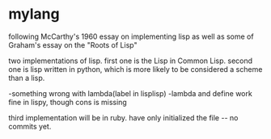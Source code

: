 mylang
======

following McCarthy's 1960 essay on implementing lisp as well as some of Graham's essay on the "Roots of Lisp"

two implementations of lisp. first one is the Lisp in Common Lisp. second one is lisp written in python, which is more
likely to be considered a scheme than a lisp.

  -something wrong with lambda(label in lisplisp)
  -lambda and define work fine in lispy, though cons is missing

third implementation will be in ruby. have only initialized the file -- no commits yet.
